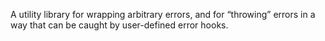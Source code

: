 A utility library for wrapping arbitrary errors, and for “throwing” errors in a way
that can be caught by user-defined error hooks.
